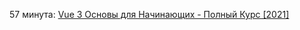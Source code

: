 57 минута:  [Vue 3 Основы для Начинающих - Полный Курс [2021]](https://www.youtube.com/watch?v=p059z-0JTFg)